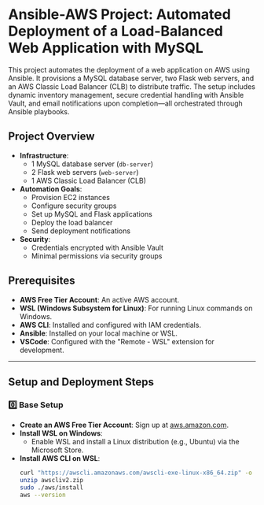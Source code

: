 # Ansible-AWS Project: Automated Deployment of a Load-Balanced Web Application with MySQL

This project automates the deployment of a web application on AWS using Ansible. It provisions a MySQL database server, two Flask web servers, and an AWS Classic Load Balancer (CLB) to distribute traffic. The setup includes dynamic inventory management, secure credential handling with Ansible Vault, and email notifications upon completion—all orchestrated through Ansible playbooks.

## Project Overview

- **Infrastructure**:
  - 1 MySQL database server (`db-server`)
  - 2 Flask web servers (`web-server`)
  - 1 AWS Classic Load Balancer (CLB)
- **Automation Goals**:
  - Provision EC2 instances
  - Configure security groups
  - Set up MySQL and Flask applications
  - Deploy the load balancer
  - Send deployment notifications
- **Security**:
  - Credentials encrypted with Ansible Vault
  - Minimal permissions via security groups

## Prerequisites

- **AWS Free Tier Account**: An active AWS account.
- **WSL (Windows Subsystem for Linux)**: For running Linux commands on Windows.
- **AWS CLI**: Installed and configured with IAM credentials.
- **Ansible**: Installed on your local machine or WSL.
- **VSCode**: Configured with the "Remote - WSL" extension for development.

---

## Setup and Deployment Steps

### 0️⃣ Base Setup

- **Create an AWS Free Tier Account**: Sign up at [aws.amazon.com](https://aws.amazon.com).
- **Install WSL on Windows**:
  - Enable WSL and install a Linux distribution (e.g., Ubuntu) via the Microsoft Store.
- **Install AWS CLI on WSL**:
  ```bash
  curl "https://awscli.amazonaws.com/awscli-exe-linux-x86_64.zip" -o "awscliv2.zip"
  unzip awscliv2.zip
  sudo ./aws/install
  aws --version
